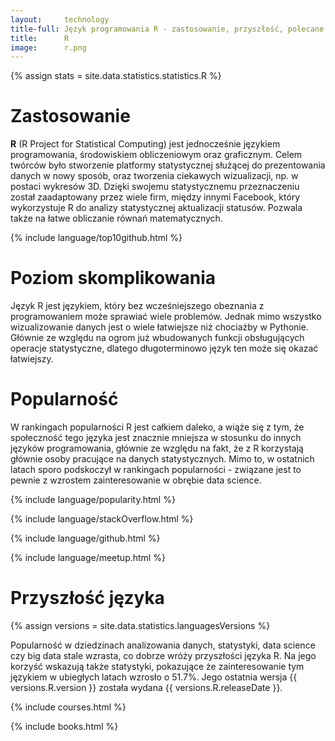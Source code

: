 ```yaml
---
layout:     technology
title-full: Język programowania R - zastosowanie, przyszłość, polecane książki
title:      R
image:      r.png
---
```


{% assign stats = site.data.statistics.statistics.R %}

# Zastosowanie

**R** (R Project for Statistical Computing) jest jednocześnie językiem programowania, środowiskiem obliczeniowym oraz graficznym. Celem twórców było stworzenie platformy statystycznej służącej do prezentowania danych w nowy sposób, oraz tworzenia ciekawych wizualizacji, np. w postaci wykresów 3D. Dzięki swojemu statystycznemu przeznaczeniu został zaadaptowany przez wiele firm, między innymi Facebook, który wykorzystuje R do analizy statystycznej aktualizacji statusów. Pozwala także na łatwe obliczanie równań matematycznych.

{% include language/top10github.html %}

# Poziom skomplikowania

Język R jest językiem, który bez wcześniejszego obeznania z programowaniem może sprawiać wiele problemów. Jednak mimo wszystko wizualizowanie danych jest o wiele łatwiejsze niż chociażby w Pythonie. Głównie ze względu na ogrom już wbudowanych funkcji obsługujących operacje statystyczne, dlatego długoterminowo język ten może się okazać łatwiejszy.

# Popularność

W rankingach popularności R jest całkiem daleko, a wiąże się z tym, że społeczność tego języka jest znacznie mniejsza w stosunku do innych języków programowania, głównie ze względu na fakt, że z R korzystają głównie osoby pracujące na danych statystycznych. Mimo to, w ostatnich latach sporo podskoczył w rankingach popularności - związane jest to pewnie z wzrostem zainteresowanie w obrębie data science.

{% include language/popularity.html %}

{% include language/stackOverflow.html %}

{% include language/github.html %}

{% include language/meetup.html %}

# Przyszłość języka

{% assign versions = site.data.statistics.languagesVersions %}

Popularność w dziedzinach analizowania danych, statystyki, data science czy big data stale wzrasta, co dobrze wróży przyszłości języka R. Na jego korzyść wskazują także statystyki, pokazujące że zainteresowanie tym językiem w ubiegłych latach wzrosło o 51.7%. Jego ostatnia wersja {{ versions.R.version }} została wydana {{ versions.R.releaseDate }}.

{% include courses.html %}

{% include books.html %}